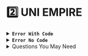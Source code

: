 # 2️⃣ UNI EMPIRE

<details>

<summary><strong><code>Error With Code</code></strong></summary>

<mark style="color:blue;">**`Unable to install exploit driver.`**</mark>\
\
![](<../.gitbook/assets/image (15) (1).png>)
--------------------------------------------

The “<mark style="color:blue;">Unable to install exploit driver</mark>” error usually occurs due to the presence of an anti-cheat/anti-virus on the PC. Most of the time it happen due to Riot's Vanguard anticheat (league of legends / valorant). Please follow next steps:\
**1.** Remove all external protection software from your PC.\
**2.** DISABLE / FULLY REMOVE: Ricochet anticheat / Valorant anticheat in case if you have it.\
**3.** Disable / FULLY REMOVE: FACEIT / ESEA / CEVO Clients (CS:GO League Anti-Che..s)\
**4.** Download Process hacker 2.\
**5.** Check the active processes, look for the any enabled protection / security services. Disable it in case if you find it.\
**6.** Double click on "System"

![](<../.gitbook/assets/image (16) (1).png>)\
**7.** Open "Modules" location\
![](<../.gitbook/assets/image (17) (1).png>)

**8.** Search for Anticheat / Antivirus / Protection modules and unload it.

`change game version to Release FOR Unitheft`\



<img src="../.gitbook/assets/image (3) (1).png" alt="" data-size="original">

`Internal server error`\



<img src="../.gitbook/assets/image (18) (1).png" alt="" data-size="original">

* It means that web server is currently offline and you need to wait till it back up.
* Description: Most often it is a global error when our server is not responding or down. You need to ask the user to change the server according to this video instruction. [https://youtu.be/f9aonP7ufFk](https://youtu.be/f9aonP7ufFk)

## <mark style="color:blue;">`Failed to Find Target Process`</mark>&#x20;

<img src="../.gitbook/assets/image (1) (1) (1) (1) (1) (1) (1).png" alt="" data-size="original">

**Check :** **`Windows core isolation`**

## <mark style="color:blue;">`Error 403`</mark>

Contact : Me

## <mark style="color:blue;">`Fix 0xf702f33c & Fatal Error!`</mark>

![](<../.gitbook/assets/image (54).png>)**`-`**<img src="../.gitbook/assets/image (56).png" alt="" data-size="original">

Description: The problem occurs if all 8 servers were unable to process the request or if the user does not have time synchronization enabled in Windows.

**`Solution 1 :`**&#x20;

Right click on this location [👇](https://coolsymbol.com/copy/Backhand\_Index\_Pointing\_Down\_Emoji\_Symbol\_%F0%9F%91%87)\
![](<../.gitbook/assets/image (1).png>)

Click on your date, then "adjust date and time" [👇](https://coolsymbol.com/copy/Backhand\_Index\_Pointing\_Down\_Emoji\_Symbol\_%F0%9F%91%87)\
![](<../.gitbook/assets/image (3).png>)

Open the settings and select “Sync Now”[👇](https://coolsymbol.com/copy/Backhand\_Index\_Pointing\_Down\_Emoji\_Symbol\_%F0%9F%91%87)

<img src="../.gitbook/assets/image (2) (1) (1).png" alt="" data-size="original">

**`Solution 2`** :&#x20;

* You Hold down the H button and click Loader
* Select **`Continue`**\
  ![](<../.gitbook/assets/image (49).png>)
*   Select any **`Server`**\


    <figure><img src="../.gitbook/assets/image (47).png" alt=""><figcaption></figcaption></figure>
* Wait 15m , after enjoy **`Loader`**&#x20;
* If within 5-15 minutes **`Loader`** does not perform the response step again, then choose another server

**`Solution 3`** :&#x20;

1. Remove all external antivirus programs from your PC and disable Defender.
2. Install DirectX - [https://www.microsoft.com/en-us/download/details.aspx?id=35](https://www.microsoft.com/en-us/download/details.aspx?id=35)
3. Uninstall the antivirus / check the PC for viruses.

**`Secondary step`** :&#x20;

## [`https://youtu.be/OB4Si1U_0v4`](https://youtu.be/OB4Si1U\_0v4)

</details>

<details>

<summary><strong><code>Error No Code</code></strong></summary>

## <mark style="color:blue;">**`Genshin Impact bugs / issues manual`**</mark>

No injection at all / no sound effect on <mark style="color:blue;">**F2**</mark> click.\
**1.** Open Windows Core Isolation settings  <mark style="color:blue;">(can be found in Windows Securite folder)</mark>\
**2.** Turn off the core isolation feature\
![](<../.gitbook/assets/image (13) (1).png>)\
**3.** Disable all external anticheats on your PC such as <mark style="color:blue;">**"Vanguard", "EAC", "Ricochet"**</mark>.\
**4.** Download the following files and install:\
[https://www.microsoft.com/en-us/download/details.aspx?id=35](https://www.microsoft.com/en-us/download/details.aspx?id=35)\
[https://dotnet.microsoft.com/en-us/download/dotnet-framework](https://dotnet.microsoft.com/en-us/download/dotnet-framework)\
5\. Remove Anti-Virus Software: <mark style="color:blue;">**"Kaspersky" / "Avast" / "Avira"/ "360 total secure"/ etc**</mark>. You need to fully remove antivirus if having this issue.\
**6.** Restart your PC and try again.\
Make sure that these programs arent installe :\
NVIDIA in-game overlay :  GeForce Experience\
RTSS / RivaTuner (Performance Stats Overlay, this may be bundled with MSI Afterburner)\
More Anti-Virus:\
Avast / Norton / Kaspersky (Anti-Virus Software)\
Anti Che..s:\
FACEIT / ESEA / CEVO Clients (CS:GO League Anti-Che..s)\
Valorants Anti Che..:\
Vanguard (Valorant Anti-Che.. | [https://support-valorant.riotgames.com/hc/en-us/articles/360044648213-Uninstalling-and-Disabling-Riot-Vanguard](https://support-valorant.riotgames.com/hc/en-us/articles/360044648213-Uninstalling-and-Disabling-Riot-Vanguard))

## <mark style="color:blue;">**`Blue Screen error.`**</mark>

![](<../.gitbook/assets/image (14) (1).png>)

Blue Screen (BSOD) may happen due to driver injection failure.\
Restart your PC and try again in case if the "Blue Screen" error happen 5 times in a row - please follow next steps:\
**1.** Disable / remove antivirus from your PC (any protection services)\
**2.** Go to the C:/windows/minidump folder and send 3 latest minidump files from this folder to the technical administrator.\
**3.** Windows reinstall.

## <mark style="color:blue;">`Loader doesn't show up, build.exe is disappearing from the task manager.`</mark>

<img src="../.gitbook/assets/image (45).png" alt="" data-size="original">

Description:  When you try to open loader, and it's not showing up and you see process in Task Manager, you missing DirectX and NetFramework. This occurs because the user has no system files to run the launcher.

**`Solution`** [👇](https://coolsymbol.com/copy/Backhand\_Index\_Pointing\_Down\_Emoji\_Symbol\_%F0%9F%91%87)\
1\. Install DirectX - [https://www.microsoft.com/en-us/download/details.aspx?id=35](https://www.microsoft.com/en-us/download/details.aspx?id=35)\
2\. Install Dotnet Framework - [https://dotnet.microsoft.com/en-us/download/dotnet-framework](https://dotnet.microsoft.com/en-us/download/dotnet-framework)\
3\. Install and restart your PC.

</details>

<details>

<summary>Questions You May Need</summary>



</details>
